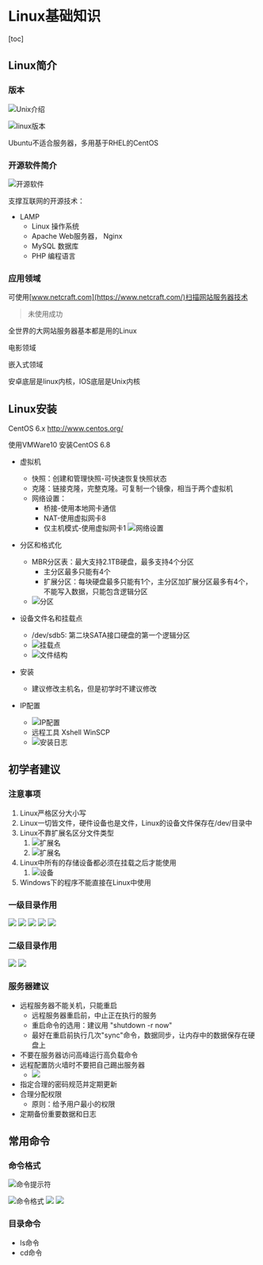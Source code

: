 # Linux基础知识

[toc]

## Linux简介

### 版本

![Unix介绍](Linux基础知识_img/Linux基础知识_2023-12-23-10-20-30.png)

![linux版本](Linux基础知识_img/Linux基础知识_2023-12-23-10-35-13.png)

Ubuntu不适合服务器，多用基于RHEL的CentOS

### 开源软件简介

![开源软件](Linux基础知识_img/Linux基础知识_2023-12-23-11-40-23.png)

支撑互联网的开源技术：

- LAMP
  - Linux 操作系统
  - Apache Web服务器， Nginx
  - MySQL 数据库
  - PHP 编程语言

### 应用领域

可使用[www.netcraft.com](https://www.netcraft.com/)扫描网站服务器技术
> 未使用成功

全世界的大网站服务器基本都是用的Linux

电影领域

嵌入式领域

安卓底层是linux内核，IOS底层是Unix内核

## Linux安装

CentOS 6.x
<http://www.centos.org/>

使用VMWare10 安装CentOS 6.8

- 虚拟机
  - 快照：创建和管理快照-可快速恢复快照状态
  - 克隆：链接克隆，完整克隆。可复制一个镜像，相当于两个虚拟机
  - 网络设置：
    - 桥接-使用本地网卡通信
    - NAT-使用虚拟网卡8
    - 仅主机模式-使用虚拟网卡1
  ![网络设置](Linux基础知识_img/Linux基础知识_2024-01-10-22-40-29.png)

- 分区和格式化
  - MBR分区表：最大支持2.1TB硬盘，最多支持4个分区
    - 主分区最多只能有4个
    - 扩展分区：每块硬盘最多只能有1个，主分区加扩展分区最多有4个，不能写入数据，只能包含逻辑分区
  - ![分区](Linux基础知识_img/Linux基础知识_2024-01-11-19-57-19.png)
- 设备文件名和挂载点
  - /dev/sdb5: 第二块SATA接口硬盘的第一个逻辑分区
  - ![挂载点](Linux基础知识_img/Linux基础知识_2024-01-13-20-19-51.png)
  - ![文件结构](Linux基础知识_img/Linux基础知识_2024-01-13-19-46-48.png)
- 安装
  - 建议修改主机名，但是初学时不建议修改
- IP配置
  - ![IP配置](Linux基础知识_img/Linux基础知识_2024-01-13-20-31-44.png)
  - 远程工具 Xshell WinSCP
  - ![安装日志](Linux基础知识_img/Linux基础知识_2024-01-13-20-46-58.png)

## 初学者建议

### 注意事项

1. Linux严格区分大小写
2. Linux一切皆文件，硬件设备也是文件，Linux的设备文件保存在/dev/目录中
3. Linux不靠扩展名区分文件类型
   1. ![扩展名](Linux基础知识_img/Linux基础知识_2024-01-13-21-17-43.png)
   2. ![扩展名](Linux基础知识_img/Linux基础知识_2024-01-13-21-19-51.png)
4. Linux中所有的存储设备都必须在挂载之后才能使用
   1. ![设备](Linux基础知识_img/Linux基础知识_2024-01-13-21-22-08.png)
5. Windows下的程序不能直接在Linux中使用

### 一级目录作用

![](Linux基础知识_img/Linux基础知识_2024-01-15-21-36-06.png)
![](Linux基础知识_img/Linux基础知识_2024-01-15-21-36-39.png) 
![](Linux基础知识_img/Linux基础知识_2024-01-15-22-03-44.png)
![](Linux基础知识_img/Linux基础知识_2024-01-15-22-18-22.png)
![](Linux基础知识_img/Linux基础知识_2024-01-15-22-21-38.png)

### 二级目录作用

![](Linux基础知识_img/Linux基础知识_2024-01-16-21-31-44.png)
![](Linux基础知识_img/Linux基础知识_2024-01-16-21-33-59.png)

### 服务器建议

- 远程服务器不能关机，只能重启
  - 远程服务器重启前，中止正在执行的服务
  - 重启命令的选用：建议用 "shutdown -r now"
  - 最好在重启前执行几次"sync"命令，数据同步，让内存中的数据保存在硬盘上
- 不要在服务器访问高峰运行高负载命令
- 远程配置防火墙时不要把自己踢出服务器
  - ![](Linux基础知识_img/Linux基础知识_2024-01-16-22-00-10.png)
- 指定合理的密码规范并定期更新
- 合理分配权限
  - 原则：给予用户最小的权限
- 定期备份重要数据和日志

## 常用命令

### 命令格式

![命令提示符](Linux基础知识_img/Linux基础知识_2024-01-16-22-13-10.png)

![命令格式](Linux基础知识_img/Linux基础知识_2024-01-16-22-13-44.png)
![](Linux基础知识_img/Linux基础知识_2024-01-16-22-16-46.png)
![](Linux基础知识_img/Linux基础知识_2024-01-16-22-33-33.png)

### 目录命令

- ls命令
- cd命令

